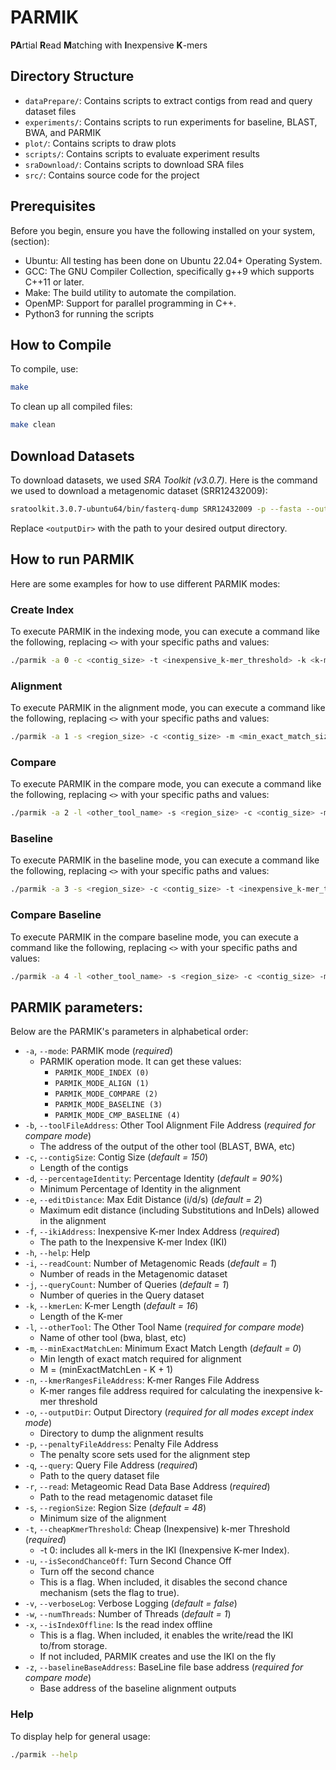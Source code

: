 # PARMIK
**PA**rtial **R**ead **M**atching with **I**nexpensive **K**-mers

## Directory Structure ##
- `dataPrepare/`: Contains scripts to extract contigs from read and query dataset files
- `experiments/`: Contains scripts to run experiments for baseline, BLAST, BWA, and PARMIK
- `plot/`: Contains scripts to draw plots
- `scripts/`: Contains scripts to evaluate experiment results
- `sraDownload/`: Contains scripts to download SRA files
- `src/`: Contains source code for the project


## Prerequisites ##
Before you begin, ensure you have the following installed on your system, (section):
- Ubuntu: All testing has been done on Ubuntu 22.04+ Operating System.
- GCC: The GNU Compiler Collection, specifically g++9 which supports C++11 or later.
- Make: The build utility to automate the compilation.
- OpenMP: Support for parallel programming in C++.
- Python3 for running the scripts

## How to Compile ##
To compile, use:
```bash
make
```
To clean up all compiled files:
```bash
make clean
```
## Download Datasets ##
To download datasets, we used _SRA Toolkit (v3.0.7)_. Here is the command we used to download a metagenomic dataset (SRR12432009):
```bash
sratoolkit.3.0.7-ubuntu64/bin/fasterq-dump SRR12432009 -p --fasta --outdir <outputDir>
 ```
Replace `<outputDir>` with the path to your desired output directory.

## How to run PARMIK ##
Here are some examples for how to use different PARMIK modes:

### Create Index ###
To execute PARMIK in the indexing mode, you can execute a command like the following, replacing `<>` with your specific paths and values:

```bash
./parmik -a 0 -c <contig_size> -t <inexpensive_k-mer_threshold> -k <k-mer_size> -i <read_count> -x -r <metagenomic_read_database_address> -f <k-mer_index_address>
```

### Alignment ###
To execute PARMIK in the alignment mode, you can execute a command like the following, replacing `<>` with your specific paths and values:

```bash
./parmik -a 1 -s <region_size> -c <contig_size> -m <min_exact_match_size> -t <inexpensive_k-mer_threshold> -k <k-mer_size> -d <percentage_identity> -i <read_count> -j <query_count> -x -r <metagenomic_read_database_address> -q <query_file_address> -f <k-mer_index_address> -o <output_directory> -p <penalty_file_address>
```
### Compare ###
To execute PARMIK in the compare mode, you can execute a command like the following, replacing `<>` with your specific paths and values:

```bash
./parmik -a 2 -l <other_tool_name> -s <region_size> -c <contig_size> -m <min_exact_match_size> -t <inexpensive_k-mer_threshold> -k <k-mer_size> -d <percentage_identity> -i <read_count> -j <query_count> -x -r <metagenomic_read_database_address> -q <query_file_address> -f <k-mer_index_address> -o <output_directory> -b <other_tool_alignment_file_address> -p <penalty_file_address>
```
### Baseline ###
To execute PARMIK in the baseline mode, you can execute a command like the following, replacing `<>` with your specific paths and values:

```bash
./parmik -a 3 -s <region_size> -c <contig_size> -t <inexpensive_k-mer_threshold> -k <k-mer_size> -d <percentage_identity> -i <read_count> -j <query_count> -r <metagenomic_read_database_address> -q <query_file_address> -o <output_directory> -p <penalty_file_address>
```
### Compare Baseline ###
To execute PARMIK in the compare baseline mode, you can execute a command like the following, replacing `<>` with your specific paths and values:

```bash
./parmik -a 4 -l <other_tool_name> -s <region_size> -c <contig_size> -m <min_exact_match_size> -t <inexpensive_k-mer_threshold> -k <k-mer_size> -d <percentage_identity> -i <read_count> -j <query_count> -x -r <metagenomic_read_database_address> -q <query_file_address> -f <k-mer_index_address> -o <output_directory> -b <other_tool_alignment_file_address> -p <penalty_file_address>
```

## PARMIK parameters:
Below are the PARMIK's parameters in alphabetical order:
- `-a`, `--mode`: PARMIK mode (*required*)
  - PARMIK operation mode. It can get these values:
    - `PARMIK_MODE_INDEX (0)`
    - `PARMIK_MODE_ALIGN (1)`
    - `PARMIK_MODE_COMPARE (2)`
    - `PARMIK_MODE_BASELINE (3)`
    - `PARMIK_MODE_CMP_BASELINE (4)`
- `-b`, `--toolFileAddress`: Other Tool Alignment File Address (*required for compare mode*)
  - The address of the output of the other tool (BLAST, BWA, etc)
- `-c`, `--contigSize`: Contig Size (*default = 150*)
  - Length of the contigs 
- `-d`, `--percentageIdentity`: Percentage Identity (*default = 90%*)
  - Minimum Percentage of Identity in the alignment
- `-e`, `--editDistance`: Max Edit Distance (i/d/s) (*default = 2*)
  - Maximum edit distance (including Substitutions and InDels) allowed in the alignment
- `-f`, `--ikiAddress`: Inexpensive K-mer Index Address (*required*)
  - The path to the Inexpensive K-mer Index (IKI)
- `-h`, `--help`: Help
- `-i`, `--readCount`: Number of Metagenomic Reads (*default = 1*)
  - Number of reads in the Metagenomic dataset 
- `-j`, `--queryCount`: Number of Queries (*default = 1*)
  - Number of queries in the Query dataset
- `-k`, `--kmerLen`: K-mer Length (*default = 16*)
  - Length of the K-mer
- `-l`, `--otherTool`: The Other Tool Name (*required for compare mode*)
  - Name of other tool (bwa, blast, etc)
- `-m`, `--minExactMatchLen`: Minimum Exact Match Length (*default = 0*)
  - Min length of exact match required for alignment
  - M = (minExactMatchLen - K + 1)
- `-n`, `--kmerRangesFileAddress`: K-mer Ranges File Address
  - K-mer ranges file address required for calculating the inexpensive k-mer threshold
- `-o`, `--outputDir`: Output Directory (*required for all modes except index mode*)
  - Directory to dump the alignment results
- `-p`, `--penaltyFileAddress`: Penalty File Address
  - The penalty score sets used for the alignment step
- `-q`, `--query`: Query File Address (*required*)
  - Path to the query dataset file
- `-r`, `--read`: Metageomic Read Data Base Address (*required*)
  - Path to the read metagenomic dataset file
- `-s`, `--regionSize`: Region Size (*default = 48*)
  - Minimum size of the alignment
- `-t`, `--cheapKmerThreshold`: Cheap (Inexpensive) k-mer Threshold (*required*)
  - -t 0: includes all k-mers in the IKI (Inexpensive K-mer Index).
- `-u`, `--isSecondChanceOff`: Turn Second Chance Off
  - Turn off the second chance
  - This is a flag. When included, it disables the second chance mechanism (sets the flag to true).
- `-v`, `--verboseLog`: Verbose Logging (*default = false*)
- `-w`, `--numThreads`: Number of Threads (*default = 1*)
- `-x`, `--isIndexOffline`: Is the read index offline
  - This is a flag. When included, it enables the write/read the IKI to/from storage.
  - If not included, PARMIK creates and use the IKI on the fly
- `-z`, `--baselineBaseAddress`: BaseLine file base address  (*required for compare mode*)
  - Base address of the baseline alignment outputs

### Help ###
To display help for general usage:
```bash
./parmik --help
```


